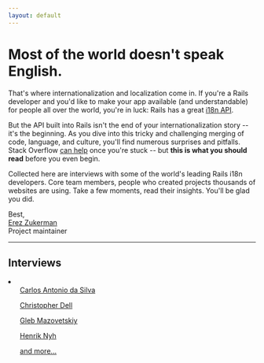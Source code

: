 ```yaml
---
layout: default
---
```


<h1>Most of the world doesn't speak English.</h1>

That's where internationalization and localization come in. If you're a Rails developer and you'd like to make your app available (and understandable) for people all over the world, you're in luck: Rails has a great [i18n API](http://guides.rubyonrails.org/i18n.html).

But the API built into Rails isn't the end of your internationalization story -- it's the beginning. As you dive into this tricky and challenging merging of code, language, and culture, you'll find numerous surprises and pitfalls. Stack Overflow [can help](http://stackoverflow.com/questions/tagged/rails-i18n) once you're stuck -- but **this is what you should read** before you even begin.

Collected here are interviews with some of the world's leading Rails i18n developers. Core team members, people who created projects thousands of websites are using. Take a few moments, read their insights. You'll be glad you did.

Best,<br>
[Erez Zukerman](http://ezuk.org)<br>
Project maintainer

------------------
<div class="toc">
<h2>Interviews</h2>
<li>
  <ul><a href="carlosantoniodasilva">Carlos Antonio da Silva</a></ul>
  <ul><a href="tigrish">Christopher Dell</a></ul>
  <ul><a href="glebm">Gleb Mazovetskiy</a></ul>
  <ul><a href="henrik">Henrik Nyh</a></ul>
  <ul><a class="more" href="more">and more…</a></ul>
</li>
</div>
